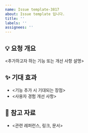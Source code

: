 ```yaml
---
name: Issue template-3817
about: Issue template 입니다.
title: ''
labels: ''
assignees: ''
---
```

## 💡 요청 개요  
<추가하고자 하는 기능 또는 개선 사항 설명>  
  
## ✨ 기대 효과  
- <기능 추가 시 기대되는 장점>  
- <사용자 경험 개선 사항>  
  
## 📌 참고 자료  
- <관련 레퍼런스, 링크, 문서>